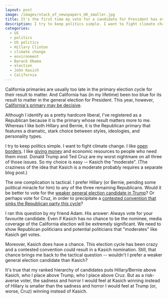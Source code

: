```yaml
---
layout: post
image: /images/stack_of_newspapers_UK_smaller.jpg
title: It's the first time my vote for a candidate for President has ever mattered, so I'm voting for...John Kasich
description: I try to keep politics simple. I want to fight climate change. I like open borders. I like giving money and economic resources to people who need them most.
categories:
  - US
  - politics
  - US politics
  - Hillary Clinton
  - climate change
  - environment
  - Barack Obama
  - election
  - John Kasich
  - California
---
```


California primaries are usually too late in the primary election cycle for their result to matter. And California has (in my lifetime) been too blue for its result to matter in the general election for President. This year, however, <a href="http://fivethirtyeight.com/features/a-state-by-state-roadmap-for-the-rest-of-the-republican-primary/">California's primary may be decisive</a>.

Although I identify as a pretty hardcore liberal, I've registered as a Republican because it is the primary whose result matters more to me. Whereas I like both Hillary and Bernie, it is the Republican primary that features a dramatic, stark choice between styles, ideologies, and personality types.

I try to keep politics simple. I want to fight climate change. I like <a href="http://www.vox.com/2014/9/13/6135905/open-borders-bryan-caplan-interview-gdp-double">open borders</a>. I like <a href="http://www.vox.com/2014/6/5/5783086/more-evidence-that-giving-poor-people-money-is-a-great-cure-for">giving money</a> and economic resources to people who need them most. Donald Trump and Ted Cruz are my worst nightmare on all three of those issues. So my choice is easy -- Kasich the "moderate". (The craziness of the idea that Kasich is a moderate probably requires a separate blog post.)

The one complication is tactical. I prefer Hillary (or Bernie, pending some political miracle for him) to any of the three remaining Republicans. Would it be better to vote for the <a href="http://fivethirtyeight.com/features/donald-trump-is-really-unpopular-with-general-election-voters/">weaker general election candidate in Trump</a>? Or perhaps vote for Cruz, in order to precipitate a <a href="http://www.vox.com/polyarchy/2016/4/5/11370102/republicans-lose-2016">contested convention that sinks the Republican party this cycle</a>?

I ran this question by my friend Adam. His answer: Always vote for your favourite candidate. Even if Kasich has no chance to be the nominee, media coverage of the California election will be extremely significant. We need to show Republican politicians and potential politicians that "moderates" like Kasich get votes.

Moreover, Kasich does have a chance. This election cycle has been crazy and a contested convention could result in a Kasich nomination. Still, that chance brings me back to the tactical question -- wouldn't I prefer a weaker general election candidate than Kasich?

It's true that my ranked hierarchy of candidates puts Hillary/Bernie above Kasich, who I place above Trump, who I place above Cruz. But as a risk-averse voter, the sadness and horror I would feel at Kasich winning instead of Hillary is smaller than the sadness and horror I would feel at Trump (or, worse, Cruz) winning instead of Kasich.
